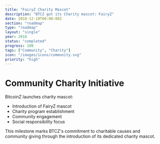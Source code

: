 ```yaml
---
title: "FairyZ Charity Mascot"
description: "BTCZ got its Charity mascot: FairyZ"
date: 2018-12-10T00:00:00Z
section: "roadmap"
type: "roadmap"
layout: "single"
year: 2018
status: "completed"
progress: 100
tags: ["Community", "Charity"]
icon: "/images/icons/community.svg"
priority: "high"
---
```


# Community Charity Initiative

BitcoinZ launches charity mascot:
- Introduction of FairyZ mascot
- Charity program establishment
- Community engagement
- Social responsibility focus

This milestone marks BTCZ's commitment to charitable causes and community giving through the introduction of its dedicated charity mascot.
